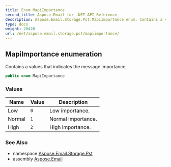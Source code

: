 ```yaml
---
title: Enum MapiImportance
second_title: Aspose.Email for .NET API Reference
description: Aspose.Email.Storage.Pst.MapiImportance enum. Contains a values that indicates the message importance
type: docs
weight: 20420
url: /net/aspose.email.storage.pst/mapiimportance/
---
```

## MapiImportance enumeration

Contains a values that indicates the message importance.

```csharp
public enum MapiImportance
```

### Values

| Name | Value | Description |
| --- | --- | --- |
| Low | `0` | Low importance. |
| Normal | `1` | Normal importance. |
| High | `2` | High importance. |

### See Also

* namespace [Aspose.Email.Storage.Pst](../../aspose.email.storage.pst/)
* assembly [Aspose.Email](../../)


